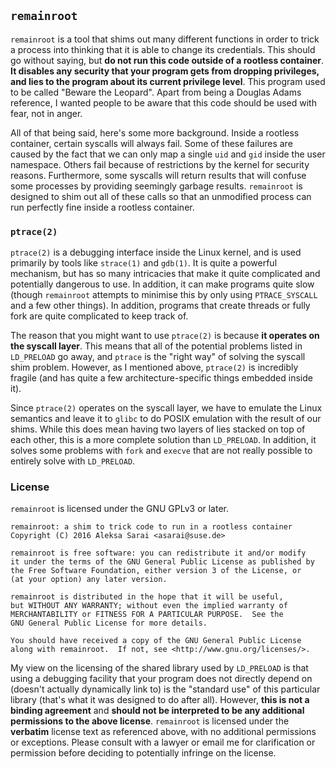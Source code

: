 ## `remainroot` ##

`remainroot` is a tool that shims out many different functions in order
to trick a process into thinking that it is able to change its
credentials. This should go without saying, but **do not run this code
outside of a rootless container**. **It disables any security that your
program gets from dropping privileges, and lies to the program about its
current privilege level**. This program used to be called "Beware the
Leopard". Apart from being a Douglas Adams reference, I wanted people to
be aware that this code should be used with fear, not in anger.

All of that being said, here's some more background. Inside a rootless
container, certain syscalls will always fail. Some of these failures are
caused by the fact that we can only map a single `uid` and `gid` inside
the user namespace. Others fail because of restrictions by the kernel
for security reasons. Furthermore, some syscalls will return results
that will confuse some processes by providing seemingly garbage results.
`remainroot` is designed to shim out all of these calls so that an
unmodified process can run perfectly fine inside a rootless container.

### `ptrace(2)` ###

`ptrace(2)` is a debugging interface inside the Linux kernel, and is
used primarily by tools like `strace(1)` and `gdb(1)`. It is quite a
powerful mechanism, but has so many intricacies that make it quite
complicated and potentially dangerous to use. In addition, it can make
programs quite slow (though `remainroot` attempts to minimise this by
only using `PTRACE_SYSCALL` and a few other things). In addition,
programs that create threads or fully fork are quite complicated to keep
track of.

The reason that you might want to use `ptrace(2)` is because **it
operates on the syscall layer**. This means that all of the potential
problems listed in `LD_PRELOAD` go away, and `ptrace` is the "right way"
of solving the syscall shim problem. However, as I mentioned above,
`ptrace(2)` is incredibly fragile (and has quite a few
architecture-specific things embedded inside it).

Since `ptrace(2)` operates on the syscall layer, we have to emulate the
Linux semantics and leave it to `glibc` to do POSIX emulation with the
result of our shims. While this does mean having two layers of lies
stacked on top of each other, this is a more complete solution than
`LD_PRELOAD`. In addition, it solves some problems with `fork` and
`execve` that are not really possible to entirely solve with
`LD_PRELOAD`.

### License ###

`remainroot` is licensed under the GNU GPLv3 or later.

```
remainroot: a shim to trick code to run in a rootless container
Copyright (C) 2016 Aleksa Sarai <asarai@suse.de>

remainroot is free software: you can redistribute it and/or modify
it under the terms of the GNU General Public License as published by
the Free Software Foundation, either version 3 of the License, or
(at your option) any later version.

remainroot is distributed in the hope that it will be useful,
but WITHOUT ANY WARRANTY; without even the implied warranty of
MERCHANTABILITY or FITNESS FOR A PARTICULAR PURPOSE.  See the
GNU General Public License for more details.

You should have received a copy of the GNU General Public License
along with remainroot.  If not, see <http://www.gnu.org/licenses/>.
```

My view on the licensing of the shared library used by `LD_PRELOAD` is
that using a debugging facility that your program does not directly
depend on (doesn't actually dynamically link to) is the "standard use"
of this particular library (that's what it was designed to do after
all). However, **this is not a binding agreement** and **should not be
interpreted to be any additional permissions to the above license**.
`remainroot` is licensed under the **verbatim** license text as
referenced above, with no additional permissions or exceptions. Please
consult with a lawyer or email me for clarification or permission before
deciding to potentially infringe on the license.
